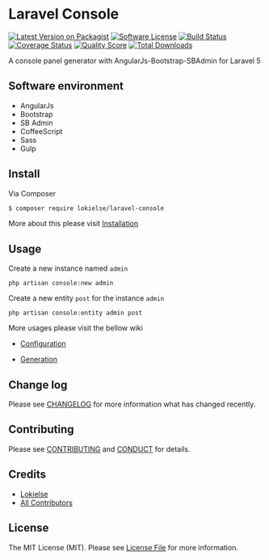 Laravel Console
================

[![Latest Version on Packagist][ico-version]][link-packagist]
[![Software License][ico-license]](LICENSE.md)
[![Build Status][ico-travis]][link-travis]
[![Coverage Status][ico-scrutinizer]][link-scrutinizer]
[![Quality Score][ico-code-quality]][link-code-quality]
[![Total Downloads][ico-downloads]][link-downloads]


A console panel generator with AngularJs-Bootstrap-SBAdmin for Laravel 5

## Software environment

* AngularJs
* Bootstrap
* SB Admin
* CoffeeScript
* Sass
* Gulp

## Install

Via Composer

``` bash
$ composer require lokielse/laravel-console
```

More about this please visit [Installation](wiki/1-Installation.md)

## Usage

Create a new instance named `admin`
```
php artisan console:new admin
```

Create a new entity `post` for the instance `admin`
```
php artisan console:entity admin post
```

More usages please visit the bellow wiki

* [Configuration](wiki/2-Configuration.md)

* [Generation](wiki/3-Generation.md)


## Change log

Please see [CHANGELOG](CHANGELOG.md) for more information what has changed recently.


## Contributing

Please see [CONTRIBUTING](CONTRIBUTING.md) and [CONDUCT](CONDUCT.md) for details.


## Credits

- [Lokielse][link-author]
- [All Contributors][link-contributors]

## License

The MIT License (MIT). Please see [License File](LICENSE.md) for more information.

[ico-version]: https://img.shields.io/packagist/v/lokielse/laravel-console.svg?style=flat-square
[ico-license]: https://img.shields.io/badge/license-MIT-brightgreen.svg?style=flat-square
[ico-travis]: https://img.shields.io/travis/lokielse/laravel-console/master.svg?style=flat-square
[ico-scrutinizer]: https://img.shields.io/scrutinizer/coverage/g/lokielse/laravel-console.svg?style=flat-square
[ico-code-quality]: https://img.shields.io/scrutinizer/g/lokielse/laravel-console.svg?style=flat-square
[ico-downloads]: https://img.shields.io/packagist/dt/lokielse/laravel-console.svg?style=flat-square

[link-packagist]: https://packagist.org/packages/lokielse/laravel-console
[link-travis]: https://travis-ci.org/lokielse/laravel-console
[link-scrutinizer]: https://scrutinizer-ci.com/g/lokielse/laravel-console/code-structure
[link-code-quality]: https://scrutinizer-ci.com/g/lokielse/laravel-console
[link-downloads]: https://packagist.org/packages/lokielse/laravel-console
[link-author]: https://github.com/lokielse
[link-contributors]: ../../contributors
